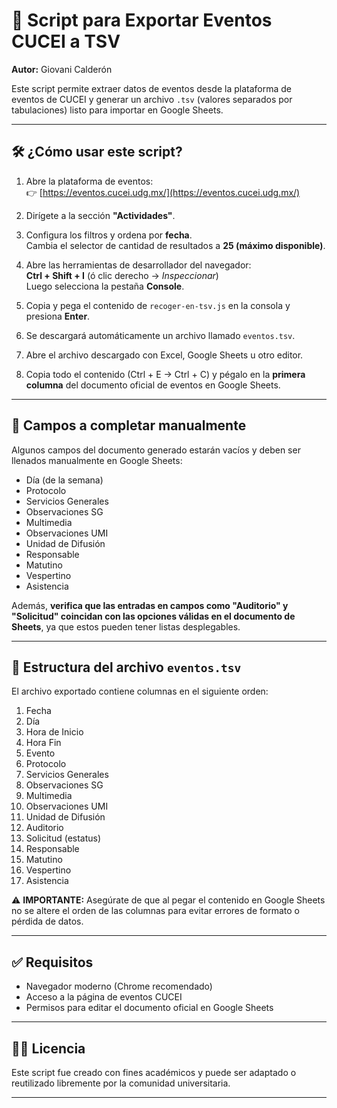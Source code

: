 # 📄 Script para Exportar Eventos CUCEI a TSV  
**Autor:** Giovani Calderón

Este script permite extraer datos de eventos desde la plataforma de eventos de CUCEI y generar un archivo `.tsv` (valores separados por tabulaciones) listo para importar en Google Sheets.

---

## 🛠️ ¿Cómo usar este script?

1. Abre la plataforma de eventos:  
   👉 [https://eventos.cucei.udg.mx/](https://eventos.cucei.udg.mx/)

2. Dirígete a la sección **"Actividades"**.

3. Configura los filtros y ordena por **fecha**.  
   Cambia el selector de cantidad de resultados a **25 (máximo disponible)**.

4. Abre las herramientas de desarrollador del navegador:  
   **Ctrl + Shift + I** (ó clic derecho → *Inspeccionar*)  
   Luego selecciona la pestaña **Console**.

5. Copia y pega el contenido de `recoger-en-tsv.js` en la consola y presiona **Enter**.

6. Se descargará automáticamente un archivo llamado `eventos.tsv`.

7. Abre el archivo descargado con Excel, Google Sheets u otro editor.

8. Copia todo el contenido (Ctrl + E → Ctrl + C) y pégalo en la **primera columna** del documento oficial de eventos en Google Sheets.

---

## 📌 Campos a completar manualmente

Algunos campos del documento generado estarán vacíos y deben ser llenados manualmente en Google Sheets:

- Día (de la semana)
- Protocolo
- Servicios Generales
- Observaciones SG
- Multimedia
- Observaciones UMI
- Unidad de Difusión
- Responsable
- Matutino
- Vespertino
- Asistencia

Además, **verifica que las entradas en campos como "Auditorio" y "Solicitud" coincidan con las opciones válidas en el documento de Sheets**, ya que estos pueden tener listas desplegables.

---

## 🧾 Estructura del archivo `eventos.tsv`

El archivo exportado contiene columnas en el siguiente orden:

1. Fecha  
2. Día  
3. Hora de Inicio  
4. Hora Fin  
5. Evento  
6. Protocolo  
7. Servicios Generales  
8. Observaciones SG  
9. Multimedia  
10. Observaciones UMI  
11. Unidad de Difusión  
12. Auditorio  
13. Solicitud (estatus)  
14. Responsable  
15. Matutino  
16. Vespertino  
17. Asistencia

⚠️ **IMPORTANTE:** Asegúrate de que al pegar el contenido en Google Sheets no se altere el orden de las columnas para evitar errores de formato o pérdida de datos.

---

## ✅ Requisitos

- Navegador moderno (Chrome recomendado)
- Acceso a la página de eventos CUCEI
- Permisos para editar el documento oficial en Google Sheets

---

## 🧑‍💻 Licencia

Este script fue creado con fines académicos y puede ser adaptado o reutilizado libremente por la comunidad universitaria.

---
